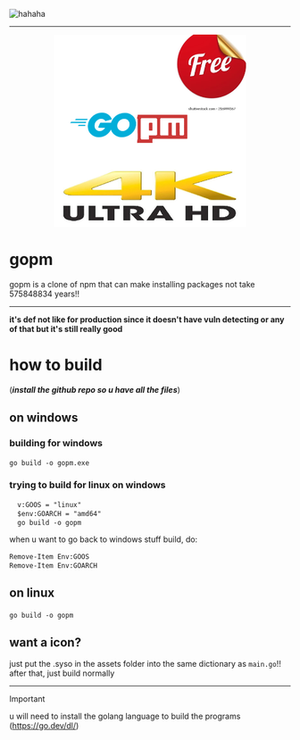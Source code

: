 ![hahaha](https://pkg.go.dev/badge/github.com/user/repo.svg)

---


<div align=center>
<img src="assets/gopm.png" width=344/>
</div>
  
# gopm

gopm is a clone of npm that can make installing packages not take 575848834 years!!

--- 

**it's def not like for production since it doesn't have vuln detecting or any of that but it's still really good**


# how to build
  (***install the github repo so u have all the files***)
  
## on windows


  
  ### building for windows
  ```
  go build -o gopm.exe
  ```
  ### trying to build for linux on windows
  
  ```
    v:GOOS = "linux"
    $env:GOARCH = "amd64"
    go build -o gopm
   ```
  when u want to go back to windows stuff build, do:
  ```
  Remove-Item Env:GOOS
  Remove-Item Env:GOARCH
  ```
## on linux
  `go build -o gopm`

## want a icon?

  just put the .syso in the assets folder into the same dictionary as `main.go`!! after that, just build normally
  
---

> [!IMPORTANT]
> u will need to install the golang language to build the programs (https://go.dev/dl/)
